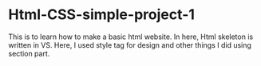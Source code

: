 # Html-CSS-simple-project-1
This is to learn how to make a basic html website. In here, Html skeleton is written in VS. Here, I used style tag for design and other things I did using section part.
